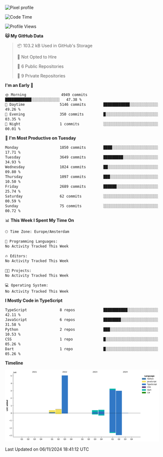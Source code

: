 ![Pixel profile](https://pixel-profile.vercel.app/api/github-stats?username=Atchferox&screen_effect=true&theme=rainbow
)


<!--START_SECTION:waka-->
![Code Time](http://img.shields.io/badge/Code%20Time-415%20hrs%204%20mins-blue)

![Profile Views](http://img.shields.io/badge/Profile%20Views-0-blue)

**🐱 My GitHub Data** 

> 📦 103.2 kB Used in GitHub's Storage 
 > 
> 🚫 Not Opted to Hire
 > 
> 📜 6 Public Repositories 
 > 
> 🔑 9 Private Repositories 
 > 
**I'm an Early 🐤** 

```text
🌞 Morning                4949 commits        ████████████░░░░░░░░░░░░░   47.38 % 
🌆 Daytime                5146 commits        ████████████░░░░░░░░░░░░░   49.26 % 
🌃 Evening                350 commits         █░░░░░░░░░░░░░░░░░░░░░░░░   03.35 % 
🌙 Night                  1 commits           ░░░░░░░░░░░░░░░░░░░░░░░░░   00.01 % 
```
📅 **I'm Most Productive on Tuesday** 

```text
Monday                   1850 commits        ████░░░░░░░░░░░░░░░░░░░░░   17.71 % 
Tuesday                  3649 commits        █████████░░░░░░░░░░░░░░░░   34.93 % 
Wednesday                1024 commits        ██░░░░░░░░░░░░░░░░░░░░░░░   09.80 % 
Thursday                 1097 commits        ███░░░░░░░░░░░░░░░░░░░░░░   10.50 % 
Friday                   2689 commits        ██████░░░░░░░░░░░░░░░░░░░   25.74 % 
Saturday                 62 commits          ░░░░░░░░░░░░░░░░░░░░░░░░░   00.59 % 
Sunday                   75 commits          ░░░░░░░░░░░░░░░░░░░░░░░░░   00.72 % 
```


📊 **This Week I Spent My Time On** 

```text
🕑︎ Time Zone: Europe/Amsterdam

💬 Programming Languages: 
No Activity Tracked This Week

🔥 Editors: 
No Activity Tracked This Week

🐱‍💻 Projects: 
No Activity Tracked This Week

💻 Operating System: 
No Activity Tracked This Week
```

**I Mostly Code in TypeScript** 

```text
TypeScript               8 repos             ███████████░░░░░░░░░░░░░░   42.11 % 
JavaScript               6 repos             ████████░░░░░░░░░░░░░░░░░   31.58 % 
Python                   2 repos             ███░░░░░░░░░░░░░░░░░░░░░░   10.53 % 
CSS                      1 repo              █░░░░░░░░░░░░░░░░░░░░░░░░   05.26 % 
Dart                     1 repo              █░░░░░░░░░░░░░░░░░░░░░░░░   05.26 % 
```



**Timeline**

![Lines of Code chart](https://raw.githubusercontent.com/Atchferox/Atchferox/main/assets/bar_graph.png)


 Last Updated on 06/11/2024 18:41:12 UTC
<!--END_SECTION:waka-->
